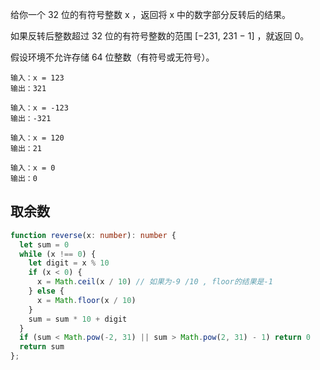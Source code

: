 给你一个 32 位的有符号整数 x ，返回将 x 中的数字部分反转后的结果。

如果反转后整数超过 32 位的有符号整数的范围 [−231,  231 − 1] ，就返回 0。

假设环境不允许存储 64 位整数（有符号或无符号）。

```
输入：x = 123
输出：321
```

```
输入：x = -123
输出：-321
```

```
输入：x = 120
输出：21
```

```
输入：x = 0
输出：0
```


## 取余数
```typescript
function reverse(x: number): number {
  let sum = 0
  while (x !== 0) {
    let digit = x % 10
    if (x < 0) {
      x = Math.ceil(x / 10) // 如果为-9 /10 , floor的结果是-1
    } else {
      x = Math.floor(x / 10)
    }
    sum = sum * 10 + digit
  }
  if (sum < Math.pow(-2, 31) || sum > Math.pow(2, 31) - 1) return 0
  return sum
};
```